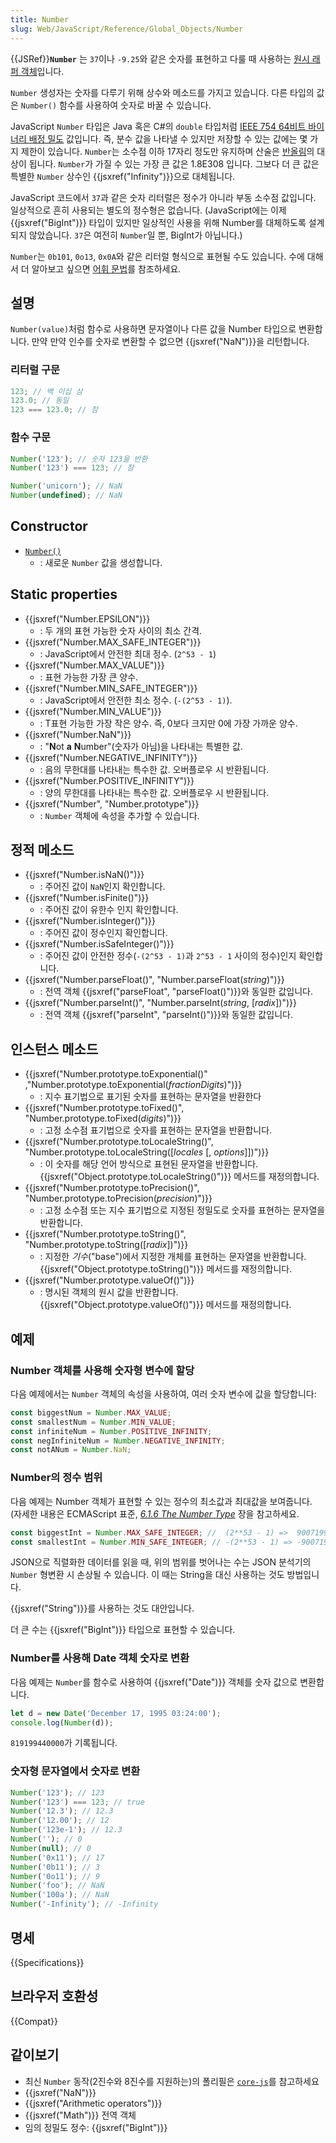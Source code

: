 ```yaml
---
title: Number
slug: Web/JavaScript/Reference/Global_Objects/Number
---
```


{{JSRef}}**`Number`** 는 `37`이나 `-9.25`와 같은 숫자를 표현하고 다룰 때 사용하는 [원시 래퍼 객체](/ko/docs/Glossary/Primitive#primitive_wrapper_objects_in_javascript)입니다.

`Number` 생성자는 숫자를 다루기 위해 상수와 메소드를 가지고 있습니다. 다른 타입의 값은 `Number()` 함수를 사용하여 숫자로 바꿀 수 있습니다.

JavaScript `Number` 타입은 Java 혹은 C#의 `double` 타입처럼 [IEEE 754 64비트 바이너리 배정 밀도](https://en.wikipedia.org/wiki/Floating-point_arithmetic) 값입니다. 즉, 분수 값을 나타낼 수 있지만 저장할 수 있는 값에는 몇 가지 제한이 있습니다. `Number`는 소수점 이하 17자리 정도만 유지하며 산술은 [반올림](https://en.wikipedia.org/wiki/Floating-point_arithmetic#Representable_numbers,_conversion_and_rounding)의 대상이 됩니다. `Number`가 가질 수 있는 가장 큰 값은 1.8E308 입니다. 그보다 더 큰 값은 특별한 `Number` 상수인 {{jsxref("Infinity")}}으로 대체됩니다.

JavaScript 코드에서 `37`과 같은 숫자 리터럴은 정수가 아니라 부동 소수점 값입니다. 일상적으로 흔히 사용되는 별도의 정수형은 없습니다. (JavaScript에는 이제 {{jsxref("BigInt")}} 타입이 있지만 일상적인 사용을 위해 Number를 대체하도록 설계되지 않았습니다. `37`은 여전히 `Number`일 뿐, BigInt가 아닙니다.)

`Number`는 `0b101`, `0o13`, `0x0A`와 같은 리터럴 형식으로 표현될 수도 있습니다. 수에 대해서 더 알아보고 싶으면 [어휘 문법](/ko/docs/Web/JavaScript/Reference/Lexical_grammar#numeric_literals)를 참조하세요.

## 설명

`Number(value)`처럼 함수로 사용하면 문자열이나 다른 값을 Number 타입으로 변환합니다. 만약 만약 인수를 숫자로 변환할 수 없으면 {{jsxref("NaN")}}을 리턴합니다.

### 리터럴 구문

```js
123; // 백 이십 삼
123.0; // 동일
123 === 123.0; // 참
```

### 함수 구문

```js
Number('123'); // 숫자 123을 반환
Number('123') === 123; // 참

Number('unicorn'); // NaN
Number(undefined); // NaN
```

## Constructor

- [`Number()`](/ko/docs/Web/JavaScript/Reference/Global_Objects/Number/Number)
  - : 새로운 `Number` 값을 생성합니다.

## Static properties

- {{jsxref("Number.EPSILON")}}
  - : 두 개의 표현 가능한 숫자 사이의 최소 간격.
- {{jsxref("Number.MAX_SAFE_INTEGER")}}
  - : JavaScript에서 안전한 최대 정수. (`2^53 - 1`)
- {{jsxref("Number.MAX_VALUE")}}
  - : 표현 가능한 가장 큰 양수.
- {{jsxref("Number.MIN_SAFE_INTEGER")}}
  - : JavaScript에서 안전한 최소 정수. (`-(2^53 - 1)`).
- {{jsxref("Number.MIN_VALUE")}}
  - : T표현 가능한 가장 작은 양수. 즉, 0보다 크지만 0에 가장 가까운 양수.
- {{jsxref("Number.NaN")}}
  - : "**N**ot **a** **N**umber"(숫자가 아님)을 나타내는 특별한 값.
- {{jsxref("Number.NEGATIVE_INFINITY")}}
  - : 음의 무한대를 나타내는 특수한 값. 오버플로우 시 반환됩니다.
- {{jsxref("Number.POSITIVE_INFINITY")}}
  - : 양의 무한대를 나타내는 특수한 값. 오버플로우 시 반환됩니다.
- {{jsxref("Number", "Number.prototype")}}
  - : `Number` 객체에 속성을 추가할 수 있습니다.

## 정적 메소드

- {{jsxref("Number.isNaN()")}}
  - : 주어진 값이 `NaN`인지 확인합니다.
- {{jsxref("Number.isFinite()")}}
  - : 주어진 값이 유한수 인지 확인합니다.
- {{jsxref("Number.isInteger()")}}
  - : 주어진 값이 정수인지 확인합니다.
- {{jsxref("Number.isSafeInteger()")}}
  - : 주어진 값이 안전한 정수(`-(2^53 - 1)`과 `2^53 - 1` 사이의 정수)인지 확인합니다.
- {{jsxref("Number.parseFloat()", "Number.parseFloat(<var>string</var>)")}}
  - : 전역 객체 {{jsxref("parseFloat", "parseFloat()")}}와 동일한 값입니다.
- {{jsxref("Number.parseInt()", "Number.parseInt(<var>string</var>, [<var>radix</var>])")}}
  - : 전역 객체 {{jsxref("parseInt", "parseInt()")}}와 동일한 값입니다.

## 인스턴스 메소드

- {{jsxref("Number.prototype.toExponential()" ,"Number.prototype.toExponential(<var>fractionDigits</var>)")}}
  - : 지수 표기법으로 표기된 숫자를 표현하는 문자열을 반환한다
- {{jsxref("Number.prototype.toFixed()", "Number.prototype.toFixed(<var>digits</var>)")}}
  - : 고정 소수점 표기법으로 숫자를 표현하는 문자열을 반환합니다.
- {{jsxref("Number.prototype.toLocaleString()", "Number.prototype.toLocaleString([<var>locales</var> [, <var>options</var>]])")}}
  - : 이 숫자를 해당 언어 방식으로 표현된 문자열을 반환합니다. {{jsxref("Object.prototype.toLocaleString()")}} 메서드를 재정의합니다.
- {{jsxref("Number.prototype.toPrecision()", "Number.prototype.toPrecision(<var>precision</var>)")}}
  - : 고정 소수점 또는 지수 표기법으로 지정된 정밀도로 숫자를 표현하는 문자열을 반환합니다.
- {{jsxref("Number.prototype.toString()", "Number.prototype.toString([<var>radix</var>])")}}
  - : 지정한 _기수_("base")에서 지정한 개체를 표현하는 문자열을 반환합니다. {{jsxref("Object.prototype.toString()")}} 메서드를 재정의합니다.
- {{jsxref("Number.prototype.valueOf()")}}
  - : 명시된 객체의 원시 값을 반환합니다. {{jsxref("Object.prototype.valueOf()")}} 메서드를 재정의합니다.

## 예제

### Number 객체를 사용해 숫자형 변수에 할당

다음 예제에서는 `Number` 객체의 속성을 사용하여, 여러 숫자 변수에 값을 할당합니다:

```js
const biggestNum = Number.MAX_VALUE;
const smallestNum = Number.MIN_VALUE;
const infiniteNum = Number.POSITIVE_INFINITY;
const negInfiniteNum = Number.NEGATIVE_INFINITY;
const notANum = Number.NaN;
```

### Number의 정수 범위

다음 예제는 Number 객체가 표현할 수 있는 정수의 최소값과 최대값을 보여줍니다. (자세한 내용은 ECMAScript 표준, _[6.1.6 The Number Type](https://tc39.github.io/ecma262/#sec-ecmascript-language-types-number-type)_ 장을 참고하세요.

```js
const biggestInt = Number.MAX_SAFE_INTEGER; //  (2**53 - 1) =>  9007199254740991
const smallestInt = Number.MIN_SAFE_INTEGER; // -(2**53 - 1) => -9007199254740991
```

JSON으로 직렬화한 데이터를 읽을 때, 위의 범위를 벗어나는 수는 JSON 분석기의 `Number` 형변환 시 손상될 수 있습니다. 이 때는 String을 대신 사용하는 것도 방법입니다.

{{jsxref("String")}}를 사용하는 것도 대안입니다.

더 큰 수는 {{jsxref("BigInt")}} 타입으로 표현할 수 있습니다.

### Number를 사용해 Date 객체 숫자로 변환

다음 예제는 `Number`를 함수로 사용하여 {{jsxref("Date")}} 객체를 숫자 값으로 변환합니다.

```js
let d = new Date('December 17, 1995 03:24:00');
console.log(Number(d));
```

`819199440000`가 기록됩니다.

### 숫자형 문자열에서 숫자로 변환

```js
Number('123'); // 123
Number('123') === 123; // true
Number('12.3'); // 12.3
Number('12.00'); // 12
Number('123e-1'); // 12.3
Number(''); // 0
Number(null); // 0
Number('0x11'); // 17
Number('0b11'); // 3
Number('0o11'); // 9
Number('foo'); // NaN
Number('100a'); // NaN
Number('-Infinity'); // -Infinity
```

## 명세

{{Specifications}}

## 브라우저 호환성

{{Compat}}

## 같이보기

- 최신 `Number` 동작(2진수와 8진수를 지원하는)의 폴리필은 [`core-js`](https://github.com/zloirock/core-js#ecmascript-number)를 참고하세요
- {{jsxref("NaN")}}
- {{jsxref("Arithmetic operators")}}
- {{jsxref("Math")}} 전역 객체
- 임의 정밀도 정수: {{jsxref("BigInt")}}

